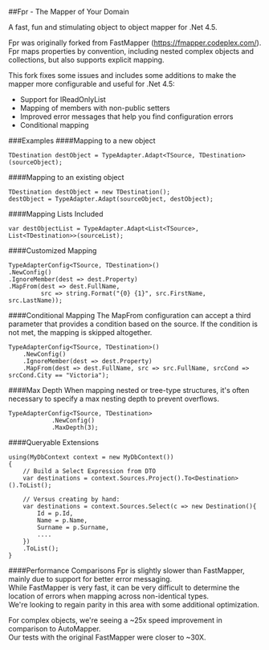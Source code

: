 ##Fpr - The Mapper of Your Domain

A fast, fun and stimulating object to object mapper for .Net 4.5.  

Fpr was originally forked from FastMapper (https://fmapper.codeplex.com/).
Fpr maps properties by convention, including nested complex objects and collections, but also supports
explicit mapping.

This fork fixes some issues and includes some additions to make the mapper more configurable and useful for .Net 4.5:

* Support for IReadOnlyList
* Mapping of members with non-public setters
* Improved error messages that help you find configuration errors
* Conditional mapping


###Examples
####Mapping to a new object

    TDestination destObject = TypeAdapter.Adapt<TSource, TDestination>(sourceObject);

####Mapping to an existing object

    TDestination destObject = new TDestination();
    destObject = TypeAdapter.Adapt(sourceObject, destObject);

####Mapping Lists Included

    var destObjectList = TypeAdapter.Adapt<List<TSource>, List<TDestination>>(sourceList);

####Customized Mapping

    TypeAdapterConfig<TSource, TDestination>()
    .NewConfig()
    .IgnoreMember(dest => dest.Property)
    .MapFrom(dest => dest.FullName, 
             src => string.Format("{0} {1}", src.FirstName, src.LastName));

####Conditional Mapping
The MapFrom configuration can accept a third parameter that provides a condition based on the source.
If the condition is not met, the mapping is skipped altogether.

    TypeAdapterConfig<TSource, TDestination>()
        .NewConfig()
        .IgnoreMember(dest => dest.Property)
        .MapFrom(dest => dest.FullName, src => src.FullName, srcCond => srcCond.City == "Victoria");

####Max Depth
When mapping nested or tree-type structures, it's often necessary to specify a max nesting depth to prevent overflows.

    TypeAdapterConfig<TSource, TDestination>
                .NewConfig()
                .MaxDepth(3);

####Queryable Extensions

    using(MyDbContext context = new MyDbContext())
    {
        // Build a Select Expression from DTO
        var destinations = context.Sources.Project().To<Destination>().ToList();

        // Versus creating by hand:
        var destinations = context.Sources.Select(c => new Destination(){
            Id = p.Id,
            Name = p.Name,
            Surname = p.Surname,
            ....
        })
        .ToList();
    }

####Performance Comparisons
Fpr is slightly slower than FastMapper, mainly due to support for better error messaging.  
While FastMapper is very fast, it can be very difficult to determine the location of errors when mapping across non-identical types.  
We're looking to regain parity in this area with some additional optimization.  

For complex objects, we're seeing a ~25x speed improvement in comparison to AutoMapper.  
Our tests with the original FastMapper were closer to ~30X.